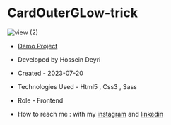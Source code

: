 # CardOuterGLow-trick

![view (2)](https://github.com/hossein-deyri/CardOuterGLow-trick/assets/136192436/c8047830-0256-4d87-8a79-1a60b3ca44da)

- [Demo Project](https://hossein-deyri.github.io/CardOuterGLow-trick/)

- Developed by Hossein Deyri

- Created - 2023-07-20

- Technologies Used - Html5 , Css3 , Sass 

- Role - Frontend

- How to reach me : with my [instagram](https://www.instagram.com/hossein.deyri_web) and [linkedin](https://www.linkedin.com/in/hossein-deyri)
